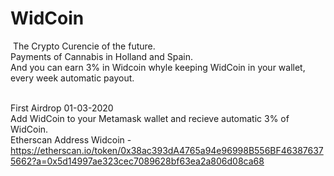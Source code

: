 # WidCoin  
<img href="/img/Logo WDC.png">
The Crypto Curencie of the future.<br>
Payments of Cannabis in Holland and Spain.<br>
And you can earn 3% in Widcoin whyle keeping WidCoin in your wallet, every week automatic payout.<br><br>

First Airdrop 01-03-2020<br>
Add WidCoin to your Metamask wallet and recieve automatic 3% of WidCoin.<br>
Etherscan Address Widcoin - <br>
https://etherscan.io/token/0x38ac393dA4765a94e96998B556BF463876375662?a=0x5d14997ae323cec7089628bf63ea2a806d08ca68
